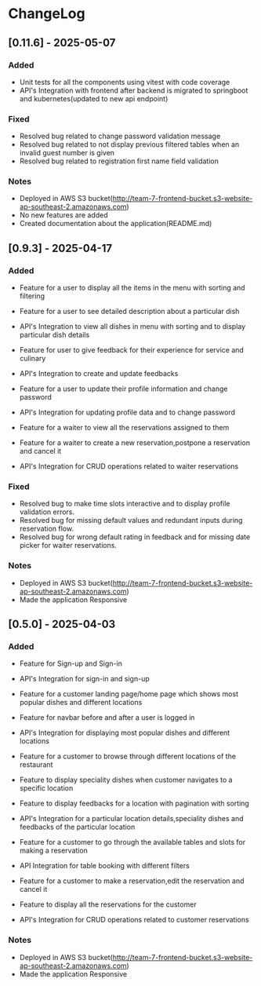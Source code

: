 # ChangeLog

## [0.11.6] - 2025-05-07
### Added
- Unit tests for all the components using vitest with code coverage
- API's Integration with frontend after backend is migrated to springboot and kubernetes(updated to new api endpoint)

### Fixed 
- Resolved bug related to change password validation message
- Resolved bug related to not display previous filtered tables when an invalid guest number is given
- Resolved bug related to registration first name field validation

### Notes
- Deployed in AWS S3 bucket(http://team-7-frontend-bucket.s3-website-ap-southeast-2.amazonaws.com)
- No new features are added
- Created documentation about the application(README.md)

## [0.9.3] - 2025-04-17
### Added
- Feature for a user to display all the items in the menu with sorting and filtering
- Feature for a user to see detailed description about a particular dish
- API's Integration to view all dishes in menu with sorting and to display particular dish details

- Feature for user to give feedback for their experience for service and culinary
- API's Integration to create and update feedbacks

- Feature for a user to update their profile information and change password
- API's Integration for updating profile data and to change password 

- Feature for a waiter to view all the reservations assigned to them 
- Feature for a waiter to create a new reservation,postpone a reservation and cancel it 
- API's Integration for CRUD operations related to waiter reservations

### Fixed
- Resolved bug to make time slots interactive and to display profile validation errors.
- Resolved bug for missing default values and redundant inputs during reservation flow.
- Resolved bug for wrong default rating in feedback and for missing date picker for waiter reservations.

### Notes
- Deployed in AWS S3 bucket(http://team-7-frontend-bucket.s3-website-ap-southeast-2.amazonaws.com)
- Made the application Responsive

## [0.5.0] - 2025-04-03
### Added 
- Feature for Sign-up and Sign-in
- API's Integration for sign-in and sign-up

- Feature for a customer landing page/home page which shows most popular dishes and different locations
- Feature for navbar before and after a user is logged in
- API's Integration for displaying most popular dishes and different locations

- Feature for a customer to browse through different locations of the restaurant
- Feature to display speciality dishes when customer navigates to a specific location
- Feature to display feedbacks for a location with pagination with sorting
- API's Integration for a particular location details,speciality dishes and feedbacks of the particular location

- Feature for a customer to go through the available tables and slots for making a reservation
- API Integration for table booking with different filters 

- Feature for a customer to make a reservation,edit the reservation and cancel it 
- Feature to display all the reservations for the customer
- API's Integration for CRUD operations related to customer reservations 

### Notes
- Deployed in AWS S3 bucket(http://team-7-frontend-bucket.s3-website-ap-southeast-2.amazonaws.com)
- Made the application Responsive